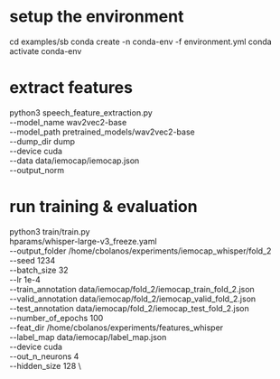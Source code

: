 # setup the environment
cd examples/sb
conda create -n conda-env -f environment.yml
conda activate conda-env

# extract features
python3 speech_feature_extraction.py \
	--model_name wav2vec2-base \
	--model_path pretrained_models/wav2vec2-base \
	--dump_dir dump \
	--device cuda \
	--data data/iemocap/iemocap.json \
	--output_norm

# run training & evaluation

python3 train/train.py \
	hparams/whisper-large-v3_freeze.yaml \
	--output_folder /home/cbolanos/experiments/iemocap_whisper/fold_2 \
    --seed 1234 \
    --batch_size 32 \
    --lr 1e-4 \
    --train_annotation data/iemocap/fold_2/iemocap_train_fold_2.json \
    --valid_annotation data/iemocap/fold_2/iemocap_valid_fold_2.json \
    --test_annotation data/iemocap/fold_2/iemocap_test_fold_2.json  \
    --number_of_epochs 100 \
    --feat_dir /home/cbolanos/experiments/features_whisper \
    --label_map data/iemocap/label_map.json \
    --device cuda \
    --out_n_neurons 4 \
    --hidden_size 128 \